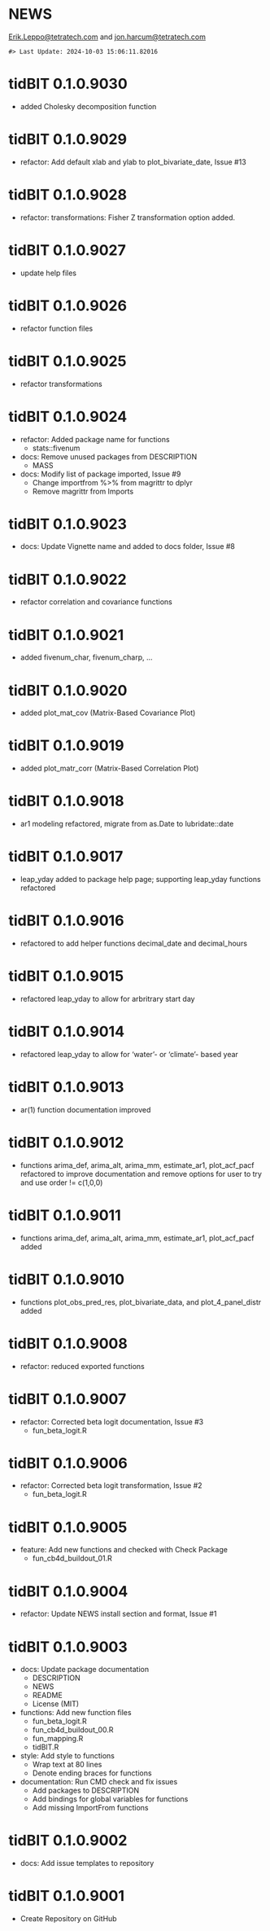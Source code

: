 NEWS
================
<Erik.Leppo@tetratech.com> and <jon.harcum@tetratech.com>

<!-- NEWS.md is generated from NEWS.Rmd. Please edit that file -->

    #> Last Update: 2024-10-03 15:06:11.82016

# tidBIT 0.1.0.9030

- added Cholesky decomposition function

# tidBIT 0.1.0.9029

- refactor: Add default xlab and ylab to plot_bivariate_date, Issue \#13

# tidBIT 0.1.0.9028

- refactor: transformations: Fisher Z transformation option added.

# tidBIT 0.1.0.9027

- update help files

# tidBIT 0.1.0.9026

- refactor function files

# tidBIT 0.1.0.9025

- refactor transformations

# tidBIT 0.1.0.9024

- refactor: Added package name for functions
  - stats::fivenum
- docs: Remove unused packages from DESCRIPTION
  - MASS
- docs: Modify list of package imported, Issue \#9
  - Change importfrom %\>% from magrittr to dplyr
  - Remove magrittr from Imports

# tidBIT 0.1.0.9023

- docs: Update Vignette name and added to docs folder, Issue \#8

# tidBIT 0.1.0.9022

- refactor correlation and covariance functions

# tidBIT 0.1.0.9021

- added fivenum_char, fivenum_charp, …

# tidBIT 0.1.0.9020

- added plot_mat_cov (Matrix-Based Covariance Plot)

# tidBIT 0.1.0.9019

- added plot_matr_corr (Matrix-Based Correlation Plot)

# tidBIT 0.1.0.9018

- ar1 modeling refactored, migrate from as.Date to lubridate::date

# tidBIT 0.1.0.9017

- leap_yday added to package help page; supporting leap_yday functions
  refactored

# tidBIT 0.1.0.9016

- refactored to add helper functions decimal_date and decimal_hours

# tidBIT 0.1.0.9015

- refactored leap_yday to allow for arbritrary start day

# tidBIT 0.1.0.9014

- refactored leap_yday to allow for ‘water’- or ‘climate’- based year

# tidBIT 0.1.0.9013

- ar(1) function documentation improved

# tidBIT 0.1.0.9012

- functions arima_def, arima_alt, arima_mm, estimate_ar1, plot_acf_pacf
  refactored to improve documentation and remove options for user to try
  and use order != c(1,0,0)

# tidBIT 0.1.0.9011

- functions arima_def, arima_alt, arima_mm, estimate_ar1, plot_acf_pacf
  added

# tidBIT 0.1.0.9010

- functions plot_obs_pred_res, plot_bivariate_data, and
  plot_4_panel_distr added

# tidBIT 0.1.0.9008

- refactor: reduced exported functions

# tidBIT 0.1.0.9007

- refactor: Corrected beta logit documentation, Issue \#3
  - fun_beta_logit.R

# tidBIT 0.1.0.9006

- refactor: Corrected beta logit transformation, Issue \#2
  - fun_beta_logit.R

# tidBIT 0.1.0.9005

- feature: Add new functions and checked with Check Package
  - fun_cb4d_buildout_01.R

# tidBIT 0.1.0.9004

- refactor: Update NEWS install section and format, Issue \#1

# tidBIT 0.1.0.9003

- docs: Update package documentation
  - DESCRIPTION
  - NEWS
  - README
  - License (MIT)
- functions: Add new function files
  - fun_beta_logit.R
  - fun_cb4d_buildout_00.R
  - fun_mapping.R
  - tidBIT.R
- style: Add style to functions
  - Wrap text at 80 lines
  - Denote ending braces for functions
- documentation: Run CMD check and fix issues
  - Add packages to DESCRIPTION
  - Add bindings for global variables for functions
  - Add missing ImportFrom functions

# tidBIT 0.1.0.9002

- docs: Add issue templates to repository

# tidBIT 0.1.0.9001

- Create Repository on GitHub
